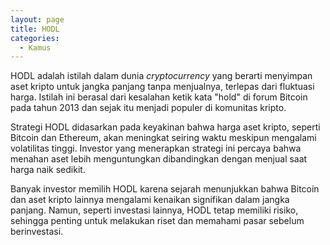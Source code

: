 ```yaml
---
layout: page
title: HODL
categories:
  - Kamus
---
```


HODL adalah istilah dalam dunia *cryptocurrency* yang berarti menyimpan aset kripto untuk jangka panjang tanpa menjualnya, terlepas dari fluktuasi harga. Istilah ini berasal dari kesalahan ketik kata "hold" di forum Bitcoin pada tahun 2013 dan sejak itu menjadi populer di komunitas kripto.

Strategi HODL didasarkan pada keyakinan bahwa harga aset kripto, seperti Bitcoin dan Ethereum, akan meningkat seiring waktu meskipun mengalami volatilitas tinggi. Investor yang menerapkan strategi ini percaya bahwa menahan aset lebih menguntungkan dibandingkan dengan menjual saat harga naik sedikit.

Banyak investor memilih HODL karena sejarah menunjukkan bahwa Bitcoin dan aset kripto lainnya mengalami kenaikan signifikan dalam jangka panjang. Namun, seperti investasi lainnya, HODL tetap memiliki risiko, sehingga penting untuk melakukan riset dan memahami pasar sebelum berinvestasi.